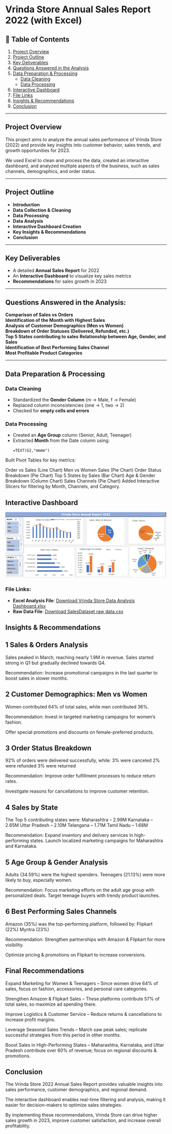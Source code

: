# Vrinda Store Annual Sales Report 2022 (with Excel)

## 📌 Table of Contents
1. [Project Overview](#project-overview)
2. [Project Outline](#project-outline)
3. [Key Deliverables](#key-deliverables)
4. [Questions Answered in the Analysis](#questions-answered-in-the-analysis)
5. [Data Preparation & Processing](#data-preparation--processing)
   - [Data Cleaning](#data-cleaning)
   - [Data Processing](#data-processing)
6. [Interactive Dashboard](#interactive-dashboard)
7. [File Links](#file-links)
8. [Insights & Recommendations](#insights--recommendations)
9. [Conclusion](#conclusion)

---

## Project Overview
This project aims to analyze the annual sales performance of Vrinda Store (2022) and provide key insights into customer behavior, sales trends, and growth opportunities for 2023.

We used Excel to clean and process the data, created an interactive dashboard, and analyzed multiple aspects of the business, such as sales channels, demographics, and order status.

---

## Project Outline
- **Introduction**
- **Data Collection & Cleaning**
- **Data Processing**
- **Data Analysis**
- **Interactive Dashboard Creation**
- **Key Insights & Recommendations**
- **Conclusion**

---

## Key Deliverables
- A detailed **Annual Sales Report** for 2022  
- An **Interactive Dashboard** to visualize key sales metrics  
- **Recommendations** for sales growth in 2023  

---

## Questions Answered in the Analysis:
 **Comparison of Sales vs Orders**  
 **Identification of the Month with Highest Sales**  
 **Analysis of Customer Demographics (Men vs Women)**  
**Breakdown of Order Statuses (Delivered, Refunded, etc.)**  
**Top 5 States contributing to sales**  **Relationship between Age, Gender, and Sales**  
**Identification of Best Performing Sales Channel**  
**Most Profitable Product Categories**  

---

## Data Preparation & Processing

### Data Cleaning
- Standardized the **Gender Column** (m → Male, f → Female)  
- Replaced column inconsistencies (one → 1, two → 2)  
- Checked for **empty cells and errors**  

### Data Processing
- Created an **Age Group** column (Senior, Adult, Teenager)  
- Extracted **Month** from the Date column using:
  ```excel
  =TEXT(G2,"mmmm")
   ```
Built Pivot Tables for key metrics:

Order vs Sales (Line Chart)
Men vs Women Sales (Pie Chart)
Order Status Breakdown (Pie Chart)
Top 5 States by Sales (Bar Chart)
Age & Gender Breakdown (Column Chart)
Sales Channels (Pie Chart)
Added Interactive Slicers for filtering by Month, Channels, and Category.

## Interactive Dashboard

![Vrinda Store Dashboard](store_dash.png)



###  File Links:
- **Excel Analysis File**: [Download Vrinda Store Data Analysis Dashboard.xlsx](Vrinda%20Store%20Data%20Analysis%20dashboard.xlsx)
- **Raw Data File**: [Download SalesDataset raw data.csv](SalesDataset%20raw%20data.csv)

## Insights & Recommendations
## 1 Sales & Orders Analysis
Sales peaked in March, reaching nearly 1.9M in revenue.
Sales started strong in Q1 but gradually declined towards Q4.

Recommendation:
Increase promotional campaigns in the last quarter to boost sales in slower months.
## 2 Customer Demographics: Men vs Women
Women contributed 64% of total sales, while men contributed 36%.

Recommendation:
 Invest in targeted marketing campaigns for women’s fashion.
 
 Offer special promotions and discounts on female-preferred products.
## 3 Order Status Breakdown
92% of orders were delivered successfully, while:
3% were canceled
2% were refunded
3% were returned

Recommendation:
Improve order fulfillment processes to reduce return rates.

Investigate reasons for cancellations to improve customer retention.
## 4 Sales by State
The Top 5 contributing states were:
Maharashtra – 2.99M
Karnataka – 2.65M
Uttar Pradesh – 2.10M
Telangana – 1.71M
Tamil Nadu – 1.68M

Recommendation:
Expand inventory and delivery services in high-performing states.
Launch localized marketing campaigns for Maharashtra and Karnataka.
## 5 Age Group & Gender Analysis
Adults (34.59%) were the highest spenders.
Teenagers (21.13%) were more likely to buy, especially women.

Recommendation:
 Focus marketing efforts on the adult age group with personalized deals.
 Target teenage buyers with trendy product launches.
## 6 Best Performing Sales Channels
Amazon (35%) was the top-performing platform, followed by:
Flipkart (22%)
Myntra (23%)

Recommendation:
 Strengthen partnerships with Amazon & Flipkart for more visibility.
 
 Optimize pricing & promotions on Flipkart to increase conversions.
## Final Recommendations
Expand Marketing for Women & Teenagers – Since women drive 64% of sales, focus on fashion, accessories, and personal care categories.

Strengthen Amazon & Flipkart Sales – These platforms contribute 57% of total sales, so maximize ad spending there.

Improve Logistics & Customer Service – Reduce returns & cancellations to increase profit margins.

Leverage Seasonal Sales Trends – March saw peak sales; replicate successful strategies from this period in other months.

Boost Sales in High-Performing States – Maharashtra, Karnataka, and Uttar Pradesh contribute over 60% of revenue; focus on regional discounts & promotions.

## Conclusion
The Vrinda Store 2022 Annual Sales Report provides valuable insights into sales performance, customer demographics, and regional demand.

The interactive dashboard enables real-time filtering and analysis, making it easier for decision-makers to optimize sales strategies.

By implementing these recommendations, Vrinda Store can drive higher sales growth in 2023, improve customer satisfaction, and increase overall profitability. 
